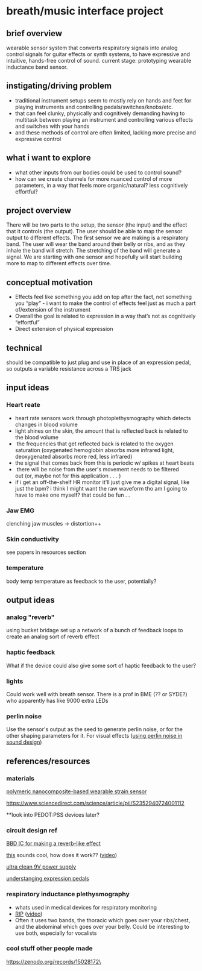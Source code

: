 
# breath/music interface project 

## brief overview 
wearable sensor system that converts respiratory signals into analog control signals for guitar effects or synth systems, to have expressive and intuitive, hands-free control of sound. current stage: prototyping wearable inductance band sensor. 

## instigating/driving problem
- traditional instrument setups seem to mostly rely on hands and feet for playing instruments and controlling pedals/switches/knobs/etc. 
- that can feel clunky, physically and cognitively demanding having to multitask between playing an instrument and controlling various effects and switches with your hands 
- and these methods of control are often limited, lacking more precise and expressive control 
## what i want to explore
- what other inputs from our bodies could be used to control sound?  
- how can we create channels for more nuanced control of more parameters, in a way that feels more organic/natural? less cognitively effortful? 

## project overview 
There will be two parts to the setup, the sensor (the input) and the effect that it controls (the output).  The user should be able to map the sensor output to different effects. The first sensor we are making is a respiratory band. The user will wear the band around their belly or ribs, and as they inhale the band will stretch. The stretching of the band will generate a signal. We are starting with one sensor and hopefully will start building more to map to different effects over time. 

## conceptual motivation 
-  Effects feel like something you add on top after the fact, not something you “play” - i want to make the control of effects feel just as much a part of/extension of the instrument 
- Overall the goal is related to expression in a way that’s not as cognitively “effortful” 
- Direct extension of physical expression 

## technical 
should be compatible to just plug and use in place of an expression pedal, so outputs a variable resistance across a TRS jack

## input ideas 
### Heart reate 
- heart rate sensors work through photoplethysmography which detects changes in blood volume 
- light shines on the skin, the amount that is reflected back is related to the blood volume 
-  the frequencies that get reflected back is related to the oxygen saturation (oxygenated hemoglobin absorbs more infrared light, deoxygenated absorbs more red, less infrared) 
- the signal that comes back from this is periodic w/ spikes at heart beats 
-  there will be noise from the user's movement needs to be filtered out (or, maybe not for this application . . . )
- if i get an off-the-shelf HR monitor it'll just give me a digital signal, like just the bpm? i think I might want the raw waveform tho am I going to have to make one myself? that could be fun . .

### Jaw EMG 
clenching jaw muscles -> distortion++

### Skin conductivity 
see papers in resources section 

### temperature
body temp 
temperature as feedback to the user, potentially? 

## output ideas 
### analog "reverb" 
using bucket bridage set up a network of a bunch of feedback loops to create an analog sort of reverb effect 

### haptic feedback 
What if the device could also give some sort of haptic feedback to the user? 

### lights 
Could work well with breath sensor. There is a prof in BME (?? or SYDE?) who apparently has like 9000 extra LEDs  

### perlin noise 
Use the sensor's output as the seed to generate perlin noise, or for the other shaping parameters for it. For visual effects ([using perlin noise in sound design](https://lac.linuxaudio.org/2018/pdf/14-paper.pdf ))

## references/resources 
### materials 
[polymeric nanocomposite-based wearable strain sensor](https://www.sciencedirect.com/science/article/pii/S2468519424001307)

https://www.sciencedirect.com/science/article/pii/S2352940724001112

**look into PEDOT:PSS devices later? 

### circuit design ref 
[BBD IC for making a reverb-like effect](https://www.experimentalistsanonymous.com/diy/Datasheets/MN3011.pdf)  

[this](https://oldbloodnoise.com/pedals/p/dweller-phase-repeater?srsltid=AfmBOoqE6TcFPwf2adqMzhS6i7uTlZFXy28zq6bI5YMuOL4RTe6DqfCq) sounds cool, how does it work?? ([video](https://youtu.be/V1spQIuSd4Q?si=idhsKbtcABerTEm9&t=76))  

[ultra clean 9V power supply](https://generalguitargadgets.com/wp-content/uploads/ultra_clean_ps_sc.gif )

[understanging expression pedals](https://missionengineering.com/understanding-expression-pedals/)
 

### respiratory inductance plethysmography 
* whats used in medical devices for respiratory  monitoring 
* [RIP](https://en.wikipedia.org/wiki/Respiratory_inductance_plethysmography#:~:text=Respiratory%20inductance%20plethysmography%20\(RIP\)%20is,coupled%20to%20the%20airway%20opening.) ([video](https://www.youtube.com/watch?v=vMgPrCn_1Uk))
* Often it uses two bands, the thoracic which goes over your ribs/chest, and the abdominal which goes over your belly. Could be interesting to use both, especially for vocalists 

### cool stuff other people made 
https://zenodo.org/records/15028172\ 





